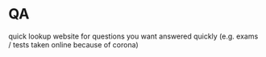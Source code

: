 # QA
quick lookup website for questions you want answered quickly (e.g. exams / tests taken online because of corona)
